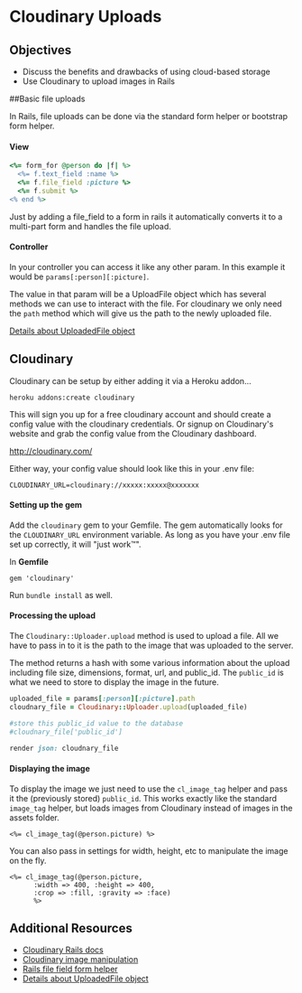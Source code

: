 # Cloudinary Uploads

## Objectives

* Discuss the benefits and drawbacks of using cloud-based storage
* Use Cloudinary to upload images in Rails

##Basic file uploads

In Rails, file uploads can be done via the standard form helper or bootstrap form helper.

#### View

```rb
<%= form_for @person do |f| %>
  <%= f.text_field :name %>
  <%= f.file_field :picture %>
  <%= f.submit %>
<% end %>
```

Just by adding a file_field to a form in rails it automatically converts it to a multi-part form and handles the file upload.

#### Controller

In your controller you can access it like any other param. In this example it would be `params[:person][:picture]`.

The value in that param will be a UploadFile object which has several methods we can use to interact with the file. For cloudinary we only need the `path` method which will give us the path to the newly uploaded file.

[Details about UploadedFile object](http://api.rubyonrails.org/classes/ActionDispatch/Http/UploadedFile.html)

## Cloudinary

Cloudinary can be setup by either adding it via a Heroku addon...

```
heroku addons:create cloudinary
```

This will sign you up for a free cloudinary account and should create a config value with the cloudinary credentials. Or signup on Cloudinary's website and grab the config value from the Cloudinary dashboard.

http://cloudinary.com/

Either way, your config value should look like this in your .env file:

```
CLOUDINARY_URL=cloudinary://xxxxx:xxxxx@xxxxxxx
```

#### Setting up the gem

Add the `cloudinary` gem to your Gemfile. The gem automatically looks for the `CLOUDINARY_URL` environment variable. As long as you have your .env file set up correctly, it will "just work™".

In **Gemfile**

```
gem 'cloudinary'
```

Run `bundle install` as well.

#### Processing the upload

The `Cloudinary::Uploader.upload` method is used to upload a file. All we have to pass in to it is the path to the image that was uploaded to the server.

The method returns a hash with some various information about the upload including file size, dimensions, format, url, and public_id. The `public_id` is what we need to store to display the image in the future.

```rb
uploaded_file = params[:person][:picture].path
cloudnary_file = Cloudinary::Uploader.upload(uploaded_file)

#store this public_id value to the database
#cloudnary_file['public_id']

render json: cloudnary_file
```

#### Displaying the image

To display the image we just need to use the `cl_image_tag` helper and pass it the (previously stored) `public_id`. This works exactly like the standard `image_tag` helper, but loads images from Cloudinary instead of images in the assets folder.


```erb
<%= cl_image_tag(@person.picture) %>
```

You can also pass in settings for width, height, etc to manipulate the image on the fly.

```erb
<%= cl_image_tag(@person.picture,
      :width => 400, :height => 400,
      :crop => :fill, :gravity => :face)
      %>
```


## Additional Resources


* [Cloudinary Rails docs](http://cloudinary.com/documentation/rails_integration)
* [Cloudinary image manipulation](http://cloudinary.com/documentation/image_transformations)
* [Rails file field form helper](http://guides.rubyonrails.org/form_helpers.html#uploading-files)
* [Details about UploadedFile object](http://api.rubyonrails.org/classes/ActionDispatch/Http/UploadedFile.html)
